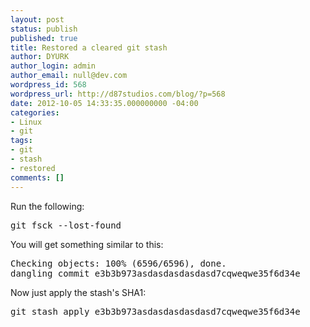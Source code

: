 ```yaml
---
layout: post
status: publish
published: true
title: Restored a cleared git stash
author: DYURK
author_login: admin
author_email: null@dev.com
wordpress_id: 568
wordpress_url: http://d87studios.com/blog/?p=568
date: 2012-10-05 14:33:35.000000000 -04:00
categories:
- Linux
- git
tags:
- git
- stash
- restored
comments: []
---
```

Run the following:
<pre>git fsck --lost-found</pre>
You will get something similar to this:
<pre>Checking objects: 100% (6596/6596), done.
dangling commit e3b3b973asdasdasdasdasd7cqweqwe35f6d34e</pre>
Now just apply the stash's SHA1:
<pre>git stash apply e3b3b973asdasdasdasdasd7cqweqwe35f6d34e</pre>
